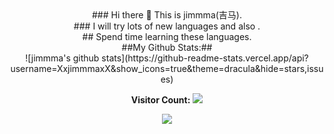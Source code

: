 <center>### Hi there 👋 This is jimmma(吉马).<br></center>
<center>### I will try lots of new languages and also .<br></center>
<center>## Spend time learning these languages.<br><center>

<center>##My Github Stats:##</center>
![jimmma's github stats](https://github-readme-stats.vercel.app/api?username=XxjimmmaxX&show_icons=true&theme=dracula&hide=stars,issues)

**Visitor Count:** 
<img src="https://profile-counter.glitch.me/XxjimmmaxX/count.svg" />
<div align="center"> <img src="https://github-readme-stats.vercel.app/api/top-langs/?username=XxjimmmaxX&hide_title=true&hide_border=true&layout=compact&langs_count=6&text_color=000&icon_color=fff&bg_color=0,52fa5a,4dfcff,c64dff&theme=graywhite" /> </div>
